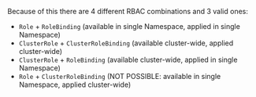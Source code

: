 Because of this there are 4 different RBAC combinations and 3 valid ones:

- `Role` + `RoleBinding` (available in single Namespace, applied in single Namespace)
- `ClusterRole` + `ClusterRoleBinding` (available cluster-wide, applied cluster-wide)
- `ClusterRole` + `RoleBinding` (available cluster-wide, applied in single Namespace)
- `Role` + `ClusterRoleBinding` (NOT POSSIBLE: available in single Namespace, applied cluster-wide)
